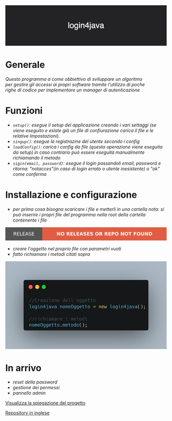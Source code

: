 <img src="./img/login4java.png">

# Generale

*Questo programma a come obbiettivo di sviluppare un algoritmo <br> per gestire gli accessi ai propri software tramite l’utilizzo di poche <br> righe di codice per implementare un manager di autenticazione*

# Funzioni

- *`setup()`: esegue il setup del applicazione creando i vari settaggi (se viene eseguito e esiste già un file di confiurazione carica il file e le relative impostazioni).*
- *`singup()`: esegue la registrazine del utente secondo i config*
- *`loadConfig()`: carica i config da file (questa operazione viene eseguita da setup) in caso contrario può essere eseguita manualmente richiamando il metodo*
- *`sigin(email, password)`: esegue il login passandoli email, password e ritorna: "notacces"(in caso di login errato o utente inesistente) o "ok" come conferma*

# Installazione e configurazione

- *per prima cosa bisogna scaricare i file e metterli in una cartella nota: si può inserire i propri file del programma nella root della cartella contenente i file*
<a href="https://github.com/AlessioSS/login4java/releases">
<img src="./img/login4java.svg">
</a>

- *creare l'oggetto nel proprio file con parametri vuoti*
- *fatto richiamare i metodi citati sopra*

![](./img/install.png)

# In arrivo
- *reset della password*
- *gestione dei permessi*
- *pannello admin*


[Visualizza la spiegazione del progetto](./user-man.md)

[Repository in inglese](https://github.com/bored-irl/login4javaEN)
